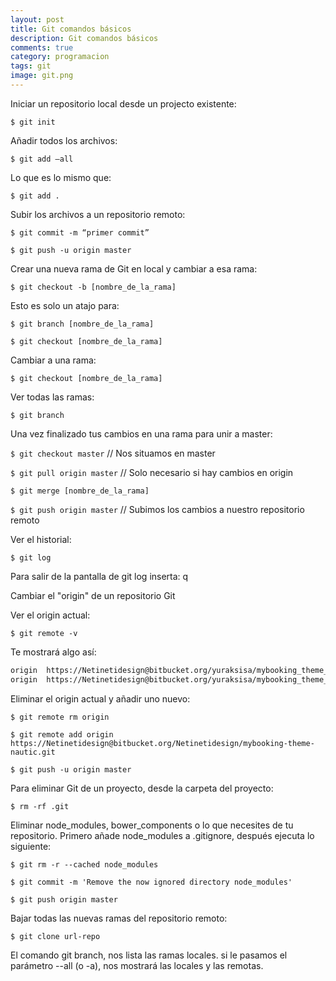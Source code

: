 ```yaml
---
layout: post
title: Git comandos básicos
description: Git comandos básicos
comments: true
category: programacion
tags: git
image: git.png
---
```


Iniciar un repositorio local desde un projecto existente:

<!-- more -->

`$ git init`

Añadir todos los archivos:

`$ git add —all`

Lo que es lo mismo que:

`$ git add .`

Subir los archivos a un repositorio remoto:

`$ git commit -m “primer commit”`

`$ git push -u origin master`

Crear una nueva rama de Git en local y cambiar a esa rama:

`$ git checkout -b [nombre_de_la_rama]`

Esto es solo un atajo para:

`$ git branch [nombre_de_la_rama]`

`$ git checkout [nombre_de_la_rama]`

Cambiar a una rama:

`$ git checkout [nombre_de_la_rama]`

Ver todas las ramas:

`$ git branch`

Una vez finalizado tus cambios en una rama para unir a master:

`$ git checkout master` // Nos situamos en master

`$ git pull origin master` // Solo necesario si hay cambios en origin

`$ git merge [nombre_de_la_rama]`

`$ git push origin master` // Subimos los cambios a nuestro repositorio remoto

Ver el historial:

`$ git log`

Para salir de la pantalla de git log inserta: q

Cambiar el "origin" de un repositorio Git

Ver el origin actual:

`$ git remote -v`

Te mostrará algo así:

```bash
origin  https://Netinetidesign@bitbucket.org/yuraksisa/mybooking_theme_foundation_6.git (fetch)
origin  https://Netinetidesign@bitbucket.org/yuraksisa/mybooking_theme_foundation_6.git (push)
```

Eliminar el origin actual y añadir uno nuevo:

`$ git remote rm origin`

`$ git remote add origin https://Netinetidesign@bitbucket.org/Netinetidesign/mybooking-theme-nautic.git`

`$ git push -u origin master`

Para eliminar Git de un proyecto, desde la carpeta del proyecto:

`$ rm -rf .git`

Eliminar node_modules, bower_components o lo que necesites de tu repositorio.
Primero añade node_modules a .gitignore, después ejecuta lo siguiente:

`$ git rm -r --cached node_modules`

`$ git commit -m 'Remove the now ignored directory node_modules'`

`$ git push origin master`

Bajar todas las nuevas ramas del repositorio remoto:

`$ git clone url-repo`

El comando git branch, nos lista las ramas locales.
si le pasamos el parámetro --all (o -a), nos mostrará las locales y las remotas.

